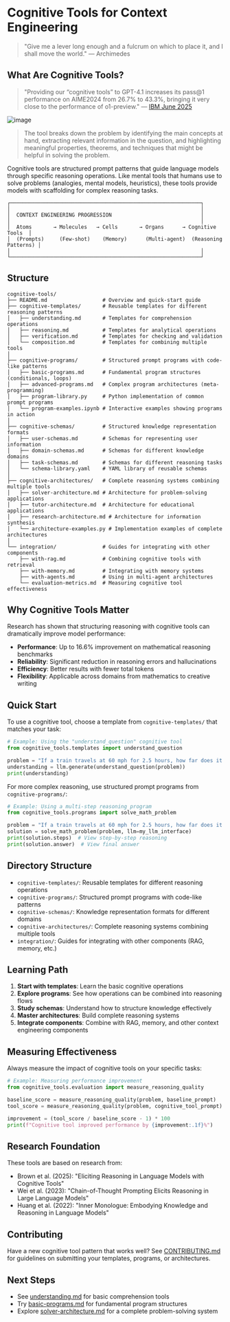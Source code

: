 # Cognitive Tools for Context Engineering

> "Give me a lever long enough and a fulcrum on which to place it, and I shall move the world." — Archimedes

## What Are Cognitive Tools?
> "Providing our “cognitive tools” to GPT-4.1
increases its pass@1 performance on AIME2024 from 26.7% to 43.3%, bringing it very close to the performance of o1-preview." — [IBM June 2025](https://www.arxiv.org/pdf/2506.12115)

![image](https://github.com/user-attachments/assets/a6402827-8bc0-40b5-93d8-46a07154fa4e)
> The tool breaks down the problem by identifying the main concepts at hand, extracting relevant
information in the question, and highlighting meaningful properties, theorems, and techniques that
might be helpful in solving the problem.

Cognitive tools are structured prompt patterns that guide language models through specific reasoning operations. Like mental tools that humans use to solve problems (analogies, mental models, heuristics), these tools provide models with scaffolding for complex reasoning tasks.

```
┌──────────────────────────────────────────────────────────────┐
│                                                              │
│  CONTEXT ENGINEERING PROGRESSION                             │
│                                                              │
│  Atoms       → Molecules   → Cells       → Organs      → Cognitive Tools  │
│  (Prompts)     (Few-shot)    (Memory)      (Multi-agent)  (Reasoning Patterns) │
│                                                              │
└──────────────────────────────────────────────────────────────┘
```

## Structure
```
cognitive-tools/
├── README.md                  # Overview and quick-start guide
├── cognitive-templates/       # Reusable templates for different reasoning patterns
│   ├── understanding.md       # Templates for comprehension operations
│   ├── reasoning.md           # Templates for analytical operations
│   ├── verification.md        # Templates for checking and validation
│   └── composition.md         # Templates for combining multiple tools
│
├── cognitive-programs/        # Structured prompt programs with code-like patterns
│   ├── basic-programs.md      # Fundamental program structures (conditionals, loops)
│   ├── advanced-programs.md   # Complex program architectures (meta-programming)
│   ├── program-library.py     # Python implementation of common prompt programs
│   └── program-examples.ipynb # Interactive examples showing programs in action
│
├── cognitive-schemas/         # Structured knowledge representation formats
│   ├── user-schemas.md        # Schemas for representing user information
│   ├── domain-schemas.md      # Schemas for different knowledge domains
│   ├── task-schemas.md        # Schemas for different reasoning tasks
│   └── schema-library.yaml    # YAML library of reusable schemas
│
├── cognitive-architectures/   # Complete reasoning systems combining multiple tools
│   ├── solver-architecture.md # Architecture for problem-solving applications
│   ├── tutor-architecture.md  # Architecture for educational applications
│   ├── research-architecture.md # Architecture for information synthesis
│   └── architecture-examples.py # Implementation examples of complete architectures
│
└── integration/               # Guides for integrating with other components
    ├── with-rag.md            # Combining cognitive tools with retrieval
    ├── with-memory.md         # Integrating with memory systems
    ├── with-agents.md         # Using in multi-agent architectures
    └── evaluation-metrics.md  # Measuring cognitive tool effectiveness
```
## Why Cognitive Tools Matter

Research has shown that structuring reasoning with cognitive tools can dramatically improve model performance:

- **Performance**: Up to 16.6% improvement on mathematical reasoning benchmarks
- **Reliability**: Significant reduction in reasoning errors and hallucinations
- **Efficiency**: Better results with fewer total tokens
- **Flexibility**: Applicable across domains from mathematics to creative writing

## Quick Start

To use a cognitive tool, choose a template from `cognitive-templates/` that matches your task:

```python
# Example: Using the "understand_question" cognitive tool
from cognitive_tools.templates import understand_question

problem = "If a train travels at 60 mph for 2.5 hours, how far does it go?"
understanding = llm.generate(understand_question(problem))
print(understanding)
```

For more complex reasoning, use structured prompt programs from `cognitive-programs/`:

```python
# Example: Using a multi-step reasoning program
from cognitive_tools.programs import solve_math_problem

problem = "If a train travels at 60 mph for 2.5 hours, how far does it go?"
solution = solve_math_problem(problem, llm=my_llm_interface)
print(solution.steps)  # View step-by-step reasoning
print(solution.answer)  # View final answer
```

## Directory Structure

- `cognitive-templates/`: Reusable templates for different reasoning operations
- `cognitive-programs/`: Structured prompt programs with code-like patterns
- `cognitive-schemas/`: Knowledge representation formats for different domains
- `cognitive-architectures/`: Complete reasoning systems combining multiple tools
- `integration/`: Guides for integrating with other components (RAG, memory, etc.)

## Learning Path

1. **Start with templates**: Learn the basic cognitive operations
2. **Explore programs**: See how operations can be combined into reasoning flows
3. **Study schemas**: Understand how to structure knowledge effectively
4. **Master architectures**: Build complete reasoning systems
5. **Integrate components**: Combine with RAG, memory, and other context engineering components

## Measuring Effectiveness

Always measure the impact of cognitive tools on your specific tasks:

```python
# Example: Measuring performance improvement
from cognitive_tools.evaluation import measure_reasoning_quality

baseline_score = measure_reasoning_quality(problem, baseline_prompt)
tool_score = measure_reasoning_quality(problem, cognitive_tool_prompt)

improvement = (tool_score / baseline_score - 1) * 100
print(f"Cognitive tool improved performance by {improvement:.1f}%")
```

## Research Foundation

These tools are based on research from:

- Brown et al. (2025): "Eliciting Reasoning in Language Models with Cognitive Tools"
- Wei et al. (2023): "Chain-of-Thought Prompting Elicits Reasoning in Large Language Models"
- Huang et al. (2022): "Inner Monologue: Embodying Knowledge and Reasoning in Language Models"

## Contributing

Have a new cognitive tool pattern that works well? See [CONTRIBUTING.md](../../.github/CONTRIBUTING.md) for guidelines on submitting your templates, programs, or architectures.

## Next Steps

- See [understanding.md](./cognitive-templates/understanding.md) for basic comprehension tools
- Try [basic-programs.md](./cognitive-programs/basic-programs.md) for fundamental program structures
- Explore [solver-architecture.md](./cognitive-architectures/solver-architecture.md) for a complete problem-solving system
